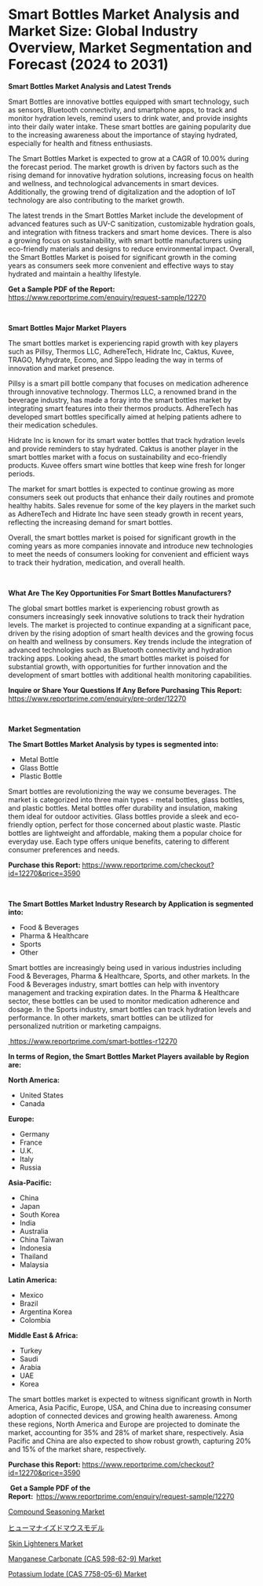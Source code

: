 <p><h1>Smart Bottles Market Analysis and Market Size: Global Industry Overview, Market Segmentation and Forecast (2024 to 2031)</h1></p><p><strong>Smart Bottles Market Analysis and Latest Trends</strong></p>
<p><p>Smart Bottles are innovative bottles equipped with smart technology, such as sensors, Bluetooth connectivity, and smartphone apps, to track and monitor hydration levels, remind users to drink water, and provide insights into their daily water intake. These smart bottles are gaining popularity due to the increasing awareness about the importance of staying hydrated, especially for health and fitness enthusiasts.</p><p>The Smart Bottles Market is expected to grow at a CAGR of 10.00% during the forecast period. The market growth is driven by factors such as the rising demand for innovative hydration solutions, increasing focus on health and wellness, and technological advancements in smart devices. Additionally, the growing trend of digitalization and the adoption of IoT technology are also contributing to the market growth.</p><p>The latest trends in the Smart Bottles Market include the development of advanced features such as UV-C sanitization, customizable hydration goals, and integration with fitness trackers and smart home devices. There is also a growing focus on sustainability, with smart bottle manufacturers using eco-friendly materials and designs to reduce environmental impact. Overall, the Smart Bottles Market is poised for significant growth in the coming years as consumers seek more convenient and effective ways to stay hydrated and maintain a healthy lifestyle.</p></p>
<p><strong>Get a Sample PDF of the Report:&nbsp;</strong> <a href="https://www.reportprime.com/enquiry/request-sample/12270">https://www.reportprime.com/enquiry/request-sample/12270</a></p>
<p>&nbsp;</p>
<p><strong>Smart Bottles Major Market Players</strong></p>
<p><p>The smart bottles market is experiencing rapid growth with key players such as Pillsy, Thermos LLC, AdhereTech, Hidrate Inc, Caktus, Kuvee, TRAGO, Myhydrate, Ecomo, and Sippo leading the way in terms of innovation and market presence.</p><p>Pillsy is a smart pill bottle company that focuses on medication adherence through innovative technology. Thermos LLC, a renowned brand in the beverage industry, has made a foray into the smart bottles market by integrating smart features into their thermos products. AdhereTech has developed smart bottles specifically aimed at helping patients adhere to their medication schedules.</p><p>Hidrate Inc is known for its smart water bottles that track hydration levels and provide reminders to stay hydrated. Caktus is another player in the smart bottles market with a focus on sustainability and eco-friendly products. Kuvee offers smart wine bottles that keep wine fresh for longer periods.</p><p>The market for smart bottles is expected to continue growing as more consumers seek out products that enhance their daily routines and promote healthy habits. Sales revenue for some of the key players in the market such as AdhereTech and Hidrate Inc have seen steady growth in recent years, reflecting the increasing demand for smart bottles.</p><p>Overall, the smart bottles market is poised for significant growth in the coming years as more companies innovate and introduce new technologies to meet the needs of consumers looking for convenient and efficient ways to track their hydration, medication, and overall health.</p></p>
<p>&nbsp;</p>
<p><strong>What Are The Key Opportunities For Smart Bottles Manufacturers?</strong></p>
<p><p>The global smart bottles market is experiencing robust growth as consumers increasingly seek innovative solutions to track their hydration levels. The market is projected to continue expanding at a significant pace, driven by the rising adoption of smart health devices and the growing focus on health and wellness by consumers. Key trends include the integration of advanced technologies such as Bluetooth connectivity and hydration tracking apps. Looking ahead, the smart bottles market is poised for substantial growth, with opportunities for further innovation and the development of smart bottles with additional health monitoring capabilities.</p></p>
<p><strong>Inquire or Share Your Questions If Any Before Purchasing This Report:</strong> <a href="https://www.reportprime.com/enquiry/pre-order/12270">https://www.reportprime.com/enquiry/pre-order/12270</a></p>
<p>&nbsp;</p>
<p><strong>Market Segmentation</strong></p>
<p><strong>The Smart Bottles Market Analysis by types is segmented into:</strong></p>
<p><ul><li>Metal Bottle</li><li>Glass Bottle</li><li>Plastic Bottle</li></ul></p>
<p><p>Smart bottles are revolutionizing the way we consume beverages. The market is categorized into three main types - metal bottles, glass bottles, and plastic bottles. Metal bottles offer durability and insulation, making them ideal for outdoor activities. Glass bottles provide a sleek and eco-friendly option, perfect for those concerned about plastic waste. Plastic bottles are lightweight and affordable, making them a popular choice for everyday use. Each type offers unique benefits, catering to different consumer preferences and needs.</p></p>
<p><strong>Purchase this Report:&nbsp;</strong><a href="https://www.reportprime.com/checkout?id=12270&price=3590">https://www.reportprime.com/checkout?id=12270&price=3590</a></p>
<p>&nbsp;</p>
<p><strong>The Smart Bottles Market Industry Research by Application is segmented into:</strong></p>
<p><ul><li>Food & Beverages</li><li>Pharma & Healthcare</li><li>Sports</li><li>Other</li></ul></p>
<p><p>Smart bottles are increasingly being used in various industries including Food & Beverages, Pharma & Healthcare, Sports, and other markets. In the Food & Beverages industry, smart bottles can help with inventory management and tracking expiration dates. In the Pharma & Healthcare sector, these bottles can be used to monitor medication adherence and dosage. In the Sports industry, smart bottles can track hydration levels and performance. In other markets, smart bottles can be utilized for personalized nutrition or marketing campaigns.</p></p>
<p><a href="https://www.reportprime.com/smart-bottles-r12270">&nbsp;https://www.reportprime.com/smart-bottles-r12270</a></p>
<p><strong>In terms of Region, the Smart Bottles Market Players available by Region are:</strong></p>
<p>
    <p> <strong> North America: </strong>
        <ul>
            <li>United States</li>
            <li>Canada</li>
        </ul>
        </p> 
    <p> <strong> Europe: </strong>
        <ul>
            <li>Germany</li>
            <li>France</li>
            <li>U.K.</li>
            <li>Italy</li>
            <li>Russia</li>
        </ul>
        </p> 
    <p> <strong> Asia-Pacific: </strong>
        <ul>
            <li>China</li>
            <li>Japan</li>
            <li>South Korea</li>
            <li>India</li>
            <li>Australia</li>
            <li>China Taiwan</li>
            <li>Indonesia</li>
            <li>Thailand</li>
            <li>Malaysia</li>
        </ul>
        </p> 
    <p> <strong> Latin America: </strong>
        <ul>
            <li>Mexico</li>
            <li>Brazil</li>
            <li>Argentina Korea</li>
            <li>Colombia</li>
        </ul>
        </p> 
    <p> <strong> Middle East & Africa: </strong>
        <ul>
            <li>Turkey</li>
            <li>Saudi</li>
            <li>Arabia</li>
            <li>UAE</li>
            <li>Korea</li>
        </ul>
    </p>
    </p>
<p><p>The smart bottles market is expected to witness significant growth in North America, Asia Pacific, Europe, USA, and China due to increasing consumer adoption of connected devices and growing health awareness. Among these regions, North America and Europe are projected to dominate the market, accounting for 35% and 28% of market share, respectively. Asia Pacific and China are also expected to show robust growth, capturing 20% and 15% of the market share, respectively.</p></p>
<p><strong>Purchase this Report: </strong><a href="https://www.reportprime.com/checkout?id=12270&price=3590">https://www.reportprime.com/checkout?id=12270&price=3590</a></p>
<p>&nbsp;<strong>Get a Sample PDF of the Report:&nbsp;&nbsp;</strong><a href="https://www.reportprime.com/enquiry/request-sample/12270">https://www.reportprime.com/enquiry/request-sample/12270</a></p>
<p><strong></strong></p>
<p><p><a href="https://issuu.com/reportprime-2/docs/compound-seasoning-market-size-2030.pptx">Compound Seasoning Market</a></p><p><a href="https://medium.com/@ryleebauch2023/%E5%B8%82%E5%A0%B4%E4%BA%88%E6%B8%AC-%E3%82%B0%E3%83%AD%E3%83%BC%E3%83%90%E3%83%AB%E3%83%92%E3%83%A5%E3%83%BC%E3%83%9E%E3%83%8A%E3%82%A4%E3%82%BA%E3%83%89%E3%83%9E%E3%82%A6%E3%82%B9%E3%83%A2%E3%83%87%E3%83%AB%E3%81%AE%E3%83%88%E3%83%AC%E3%83%B3%E3%83%89%E3%81%A8%E5%BD%B1%E9%9F%BF%E5%88%86%E6%9E%90-2024%E5%B9%B4-645a26d499f2">ヒューマナイズドマウスモデル</a></p><p><a href="https://github.com/provorikovar/Market-Research-Report-List-5/blob/main/skin-lighteners-market.md">Skin Lighteners Market</a></p><p><a href="https://medium.com/@gwendolynbruen/manganese-carbonate-cas-598-62-9-industry-analysis-report-its-market-size-share-trends-by-b21dd477c5e2">Manganese Carbonate (CAS 598-62-9) Market</a></p><p><a href="https://medium.com/@gwendolynbruen/global-potassium-iodate-cas-7758-05-6-market-exploring-market-share-market-trends-and-future-afd93a726a97">Potassium Iodate (CAS 7758-05-6) Market</a></p></p>